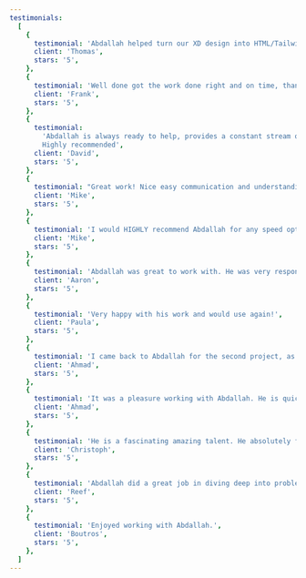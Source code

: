 ```yaml
---
testimonials:
  [
    {
      testimonial: 'Abdallah helped turn our XD design into HTML/Tailwind CSS and apply the design on the website. The quality of work was very good, and he was communicative and easy to work with. I highly recommend Abdallah and will be working with him again in the future!',
      client: 'Thomas',
      stars: '5',
    },
    {
      testimonial: 'Well done got the work done right and on time, thank you!',
      client: 'Frank',
      stars: '5',
    },
    {
      testimonial:
        'Abdallah is always ready to help, provides a constant stream of useful, on-point, communication and identified and fixed the bug within the day
        Highly recommended',
      client: 'David',
      stars: '5',
    },
    {
      testimonial: "Great work! Nice easy communication and understanding of the requirements, helpful suggestions and a polished final product that is exactly what we were hoping for. Will work together again I'm sure.",
      client: 'Mike',
      stars: '5',
    },
    {
      testimonial: 'I would HIGHLY recommend Abdallah for any speed optimisation projects. He is highly knowledgable, very communicative and super transparent. He did a superb job at speeding up our site and gave detailed feedback on what he was doing at all times',
      client: 'Mike',
      stars: '5',
    },
    {
      testimonial: 'Abdallah was great to work with. He was very responsive, prompt, and thorough in getting to a working result.',
      client: 'Aaron',
      stars: '5',
    },
    {
      testimonial: 'Very happy with his work and would use again!',
      client: 'Paula',
      stars: '5',
    },
    {
      testimonial: 'I came back to Abdallah for the second project, as I was very happy with the quality and the speed of delivery of the first time. I would be happy to work with again.',
      client: 'Ahmad',
      stars: '5',
    },
    {
      testimonial: 'It was a pleasure working with Abdallah. He is quick, the quality of his work is great, and he communicates very well. I would definitely use his help for the future projects.',
      client: 'Ahmad',
      stars: '5',
    },
    {
      testimonial: 'He is a fascinating amazing talent. He absolutely fulfil tasks in perfection. For sure I will hire him again.',
      client: 'Christoph',
      stars: '5',
    },
    {
      testimonial: 'Abdallah did a great job in diving deep into problems deploying a gatsby website. He researched the issues and walked me through how to resolve them step by step.',
      client: 'Reef',
      stars: '5',
    },
    {
      testimonial: 'Enjoyed working with Abdallah.',
      client: 'Boutros',
      stars: '5',
    },
  ]
---
```

